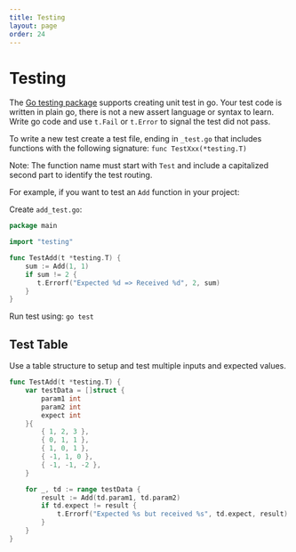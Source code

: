 ```yaml
---
title: Testing
layout: page
order: 24
---
```


# Testing

The [Go testing package](https://golang.org/pkg/testing/) supports creating unit test in go. Your test code is written in plain go, there is not a new assert language or syntax to learn. Write go code and use `t.Fail` or `t.Error` to signal the test did not pass.

To write a new test create a test file, ending in `_test.go` that includes functions with the following signature: `func TestXxx(*testing.T)`

Note: The function name must start with `Test` and include a capitalized second part to identify the test routing.

For example, if you want to test an `Add` function in your project:

Create `add_test.go`:

```go
package main

import "testing"

func TestAdd(t *testing.T) {
    sum := Add(1, 1)
    if sum != 2 {
       t.Errorf("Expected %d => Received %d", 2, sum)
    }
}
```

Run test using: `go test`

## Test Table

Use a table structure to setup and test multiple inputs and expected values.

```go
func TestAdd(t *testing.T) {
	var testData = []struct {
		param1 int
		param2 int
		expect int
	}{
		{ 1, 2, 3 },
		{ 0, 1, 1 },
		{ 1, 0, 1 },
		{ -1, 1, 0 },
		{ -1, -1, -2 },
	}

	for _, td := range testData {
		result := Add(td.param1, td.param2)
		if td.expect != result {
			t.Errorf("Expected %s but received %s", td.expect, result)
		}
	}
}
```


